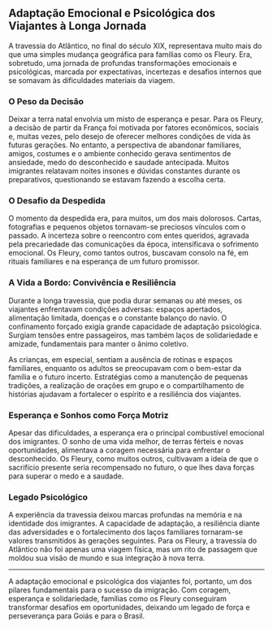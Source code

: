 ## Adaptação Emocional e Psicológica dos Viajantes à Longa Jornada

A travessia do Atlântico, no final do século XIX, representava muito mais do que uma simples mudança geográfica para famílias como os Fleury. Era, sobretudo, uma jornada de profundas transformações emocionais e psicológicas, marcada por expectativas, incertezas e desafios internos que se somavam às dificuldades materiais da viagem.

### O Peso da Decisão

Deixar a terra natal envolvia um misto de esperança e pesar. Para os Fleury, a decisão de partir da França foi motivada por fatores econômicos, sociais e, muitas vezes, pelo desejo de oferecer melhores condições de vida às futuras gerações. No entanto, a perspectiva de abandonar familiares, amigos, costumes e o ambiente conhecido gerava sentimentos de ansiedade, medo do desconhecido e saudade antecipada. Muitos imigrantes relatavam noites insones e dúvidas constantes durante os preparativos, questionando se estavam fazendo a escolha certa.

### O Desafio da Despedida

O momento da despedida era, para muitos, um dos mais dolorosos. Cartas, fotografias e pequenos objetos tornavam-se preciosos vínculos com o passado. A incerteza sobre o reencontro com entes queridos, agravada pela precariedade das comunicações da época, intensificava o sofrimento emocional. Os Fleury, como tantos outros, buscavam consolo na fé, em rituais familiares e na esperança de um futuro promissor.

### A Vida a Bordo: Convivência e Resiliência

Durante a longa travessia, que podia durar semanas ou até meses, os viajantes enfrentavam condições adversas: espaços apertados, alimentação limitada, doenças e o constante balanço do navio. O confinamento forçado exigia grande capacidade de adaptação psicológica. Surgiam tensões entre passageiros, mas também laços de solidariedade e amizade, fundamentais para manter o ânimo coletivo.

As crianças, em especial, sentiam a ausência de rotinas e espaços familiares, enquanto os adultos se preocupavam com o bem-estar da família e o futuro incerto. Estratégias como a manutenção de pequenas tradições, a realização de orações em grupo e o compartilhamento de histórias ajudavam a fortalecer o espírito e a resiliência dos viajantes.

### Esperança e Sonhos como Força Motriz

Apesar das dificuldades, a esperança era o principal combustível emocional dos imigrantes. O sonho de uma vida melhor, de terras férteis e novas oportunidades, alimentava a coragem necessária para enfrentar o desconhecido. Os Fleury, como muitos outros, cultivavam a ideia de que o sacrifício presente seria recompensado no futuro, o que lhes dava forças para superar o medo e a saudade.

### Legado Psicológico

A experiência da travessia deixou marcas profundas na memória e na identidade dos imigrantes. A capacidade de adaptação, a resiliência diante das adversidades e o fortalecimento dos laços familiares tornaram-se valores transmitidos às gerações seguintes. Para os Fleury, a travessia do Atlântico não foi apenas uma viagem física, mas um rito de passagem que moldou sua visão de mundo e sua integração à nova terra.

---

A adaptação emocional e psicológica dos viajantes foi, portanto, um dos pilares fundamentais para o sucesso da imigração. Com coragem, esperança e solidariedade, famílias como os Fleury conseguiram transformar desafios em oportunidades, deixando um legado de força e perseverança para Goiás e para o Brasil.
